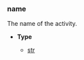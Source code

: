 ### name [](https://discordpy.readthedocs.io/en/v1.7.3/api.html#discord.Activity.name)

The name of the activity.

- **Type**

	- [str](https://docs.python.org/3/library/stdtypes.html#str "(in Python v3.9)")

